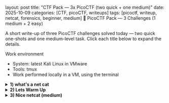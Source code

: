 layout: post
title: "CTF Pack — 3x PicoCTF (two quick + one medium)"
date: 2025-10-09
categories: [CTF, picoCTF, writeups]
tags: [picoctf, writeup, netcat, forensics, beginner, medium]
🧩 PicoCTF Pack — 3 Challenges (1 medium + 2 easy)

A short write-up of three PicoCTF challenges solved today — two quick one-shots and one medium-level task.
Click each title below to expand the details.

Work environment
- System: latest Kali Linux in VMware  
- Tools: tmux 
- Work performed locally in a VM, using the terminal  

<details> <summary><b>1) what's a net cat</b></summary>
what's a net cat
🔍 Description
 
It was warm up before medium level CTF I'm gonna take today.
To find the flag we will need to use then netact (nc) linux command.

🛠️ What I did

Connected to the host *****:
<code>nc host.example.com 12345</code>

Received response from a server containing the flag.

📸 Screenshot  
<img src="../assets/img/ctf-2025-whats-netcat/1.png" width="600">  
🏁 Flag
<code>picoCTF{PLACEHOLDER_WHATS_A_NET_CAT}</code>  
And the task was completed.  
<img src="../assets/img/ctf-2025-whats-netcat/2.png" width="600">

</details>
<details> <summary><b>2) Lets Warm Up</b></summary>
Lets Warm Up
🔍 Description
 
A very basic warm-up challenge before medium netcat task. Basically we need to convert hexadecimal to ascii.

🛠️ Steps (placeholder)

We got some information coded in hexadecimal. Its just a string displayed on the challenge page.
1. I did some quick resarch in the net, and found out that I can use xxd command. 
2. xxd -r -p takes a sequence of hexadecimal pairs (each pair = one byte) and rebuilds the raw binary data from them.
3. I just echoed the hexadecimal value from the challenge and used pipe to xxd -r -p and there we got an ascii value correspnding to the hexadecimal.

📸 Screenshot  
<img src="../assets/img/ctf-2025-warm-up/1.png" width="600">
🏁 Flag  
<code>picoCTF{PLACEHOLDER_LETS_WARM_UP}</code>  

And we got the 2nd flag:  
<img src="../assets/img/ctf-2025-warm-up/2.png" width="600">

</details>
<details> <summary><b>3) Nice netcat (medium)</b></summary>
Nice netcat — (medium)
🔍 Description

A medium-level challenge involving netcat and ASCII conversion — we receive a stream of numbers (space-separated) that must be translated to readable text.

🛠️ Steps to solve

1. Using nc (netcat) command - I connected to the server:  
<code>nc mercury.picoctf.net 35652</code>

2. I saw that the output are numbers in decimal separated by break lines '\n' and white spaces.

3. I saved the output into the file.

<img src="../assets/img/ctf-2025-nice-netcat/1.png" width="600" alt="saving output">

4. I removed '\n' separators and I could see numbers separated with white spaces.

5. Aaand here I made a mistake: I removed the white spaces.

6. I've opened file with numbers without any spaces.

<img src="../assets/img/ctf-2025-nice-netcat/2.png" width="600" alt="numbers without spaces">

7. At this point I understood my mistake - the numbers were separated for a reason: each number corresponds to an ASCII symbol.

8. I couldn't use `xxd` (it converts hex), so I searched and found `awk`.

9. I converted the stream of space-separated decimal bytes into ASCII using AWK and saved the output.

10. I opened the decoded file and here it is — the flag:

<img src="../assets/img/ctf-2025-nice-netcat/3.jpg" width="600" alt="decoded flag">

Next challenge completed:

<img src="../assets/img/ctf-2025-nice-netcat/4.png" width="600" alt="next challenge">


I think its worth to give some explenation regarding awk and the loop I used:
I converted a stream of space-separated decimal byte values into readable ASCII using awk (AWK is a lightweight text-processing language commonly used in Unix systems.
It reads input line by line, splits each line into fields, and lets you perform quick actions or transformations — for example, converting numbers to ASCII characters).

awk '{ ... }' file – runs the AWK program on each input line from the given file.

for(i=1;i<=NF;i++) – loops over every field (NF = number of fields, it is variable built in awk, fields are split by whitespace - perfect, numbers are sepaated by whitspaces).

printf "%c", $i – similiar like in C "%c" in printf prints each field’s numeric value as its corresponding ASCII character.
%c -> value as char
%d → valu as decimal
%x → value as hexadecimal
%s → value as string
So we can quickly change flag back into decimal or hexadecimal, then translate with xdd command :D

print "" – prints a newline after finishing the loop.

The one-liner walks every field in each line, treats the field as a numeric byte, prints that byte as the corresponding ASCII character, and ends the line.

Read the decoded file and retrieved the flag.

AWK is incredibly efficient for iterating over fields and converting numeric values to characters.

Always check the number format (decimal / hex / octal) before converting.

</details>
